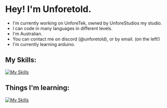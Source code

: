 # Hey! I'm Unforetold.

- I'm currently working on UnforeTek, owned by UnforeStudios my studio.
- I can code in many languages in different levels.
- I'm Australian.
- You can contact me on discord (@unforetold), or by email. (on the left!)
- I'm currently learning arduino.

## My Skills: 
[![My Skills](https://skillicons.dev/icons?i=js,html,css,ae,blender,figma,lua,raspberrypi,robloxstudio)](https://skillicons.dev)

## Things I'm learning:
[![My Skills](https://skillicons.dev/icons?i=cpp)](https://skillicons.dev)


<!--
**unforetold/unforetold** is a ✨ _special_ ✨ repository because its `README.md` (this file) appears on your GitHub profile.

Here are some ideas to get you started:

- 🔭 I’m currently working on ...
- 🌱 I’m currently learning ...
- 👯 I’m looking to collaborate on ...
- 🤔 I’m looking for help with ...
- 💬 Ask me about ...
- 📫 How to reach me: ...
- 😄 Pronouns: ...
- ⚡ Fun fact: ...
-->
